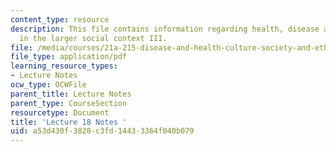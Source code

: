 ```yaml
---
content_type: resource
description: This file contains information regarding health, disease and healing
  in the larger social context III.
file: /media/courses/21a-215-disease-and-health-culture-society-and-ethics-spring-2012/a53d430f3828c3fd14433364f040b079_MIT21A_215S12_lecture_18.pdf
file_type: application/pdf
learning_resource_types:
- Lecture Notes
ocw_type: OCWFile
parent_title: Lecture Notes
parent_type: CourseSection
resourcetype: Document
title: 'Lecture 18 Notes '
uid: a53d430f-3828-c3fd-1443-3364f040b079
---
```

